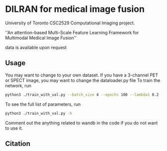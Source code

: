 # DILRAN for medical image fusion

University of Toronto CSC2529 Computational Imaging project.

''An attention-based Multi-Scale Feature Learning Framework for Multimodal Medical Image Fusion''

data is available upon request

## Usage

You may want to change to your own dataset. If you have a 3-channel PET or SPECT image, you may want to change the dataloader.py file
To train the network, run
```bash
python3 ./train_with_val.py --batch_size 4 --epochs 100 --lambda1 0.2 --lambda2 0.2
```
To see the full list of parameters, run

```bash
python3 ./train_with_val.py -h
```

Comment out the anything related to wandb in the code if you do not want to use it.


## Citation
